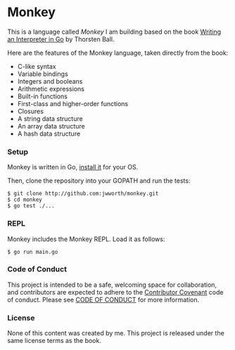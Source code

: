 # Monkey

This is a language called _Monkey_ I am building based on the book [Writing
an Interpreter in Go][1] by Thorsten Ball.

Here are the features of the Monkey language, taken directly from the book:

- C-like syntax
- Variable bindings
- Integers and booleans
- Arithmetic expressions
- Built-in functions
- First-class and higher-order functions
- Closures
- A string data structure
- An array data structure
- A hash data structure

### Setup

Monkey is written in Go, [install it][2] for your OS.

Then, clone the repository into your GOPATH and run the tests:

```
$ git clone http://github.com:jwworth/monkey.git
$ cd monkey
$ go test ./...
```

### REPL

Monkey includes the Monkey REPL. Load it as follows:

```
$ go run main.go
```

### Code of Conduct

This project is intended to be a safe, welcoming space for collaboration, and
contributors are expected to adhere to the [Contributor
Covenant](http://contributor-covenant.org) code of conduct. Please see [CODE OF
CONDUCT](CODE_OF_CONDUCT.md) for more information.

### License

None of this content was created by me. This project is released under the same
license terms as the book.

[1]: https://interpreterbook.com/
[2]: https://golang.org/doc/install/
